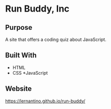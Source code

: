 # Run Buddy, Inc

## Purpose
A site that offers a coding quiz about JavaScript. 

## Built With
* HTML
* CSS
*JavaScript

## Website
https://lernantino.github.io/run-buddy/

